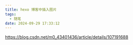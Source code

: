 ```yaml
---
title: hexo 博客中插入图片
tags:
  - 随笔
date: 2024-09-29 17:33:12
---
```




https://blog.csdn.net/m0_43401436/article/details/107191688
